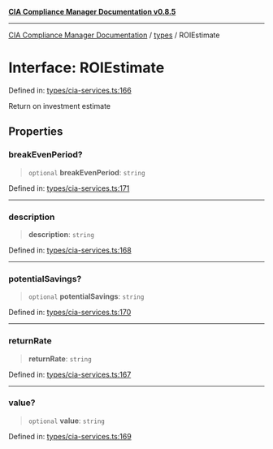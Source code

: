 [**CIA Compliance Manager Documentation v0.8.5**](../../README.md)

***

[CIA Compliance Manager Documentation](../../modules.md) / [types](../README.md) / ROIEstimate

# Interface: ROIEstimate

Defined in: [types/cia-services.ts:166](https://github.com/Hack23/cia-compliance-manager/blob/4f2006283e1cd56feb8daea1f810b2bc8c1b1d1b/src/types/cia-services.ts#L166)

Return on investment estimate

## Properties

### breakEvenPeriod?

> `optional` **breakEvenPeriod**: `string`

Defined in: [types/cia-services.ts:171](https://github.com/Hack23/cia-compliance-manager/blob/4f2006283e1cd56feb8daea1f810b2bc8c1b1d1b/src/types/cia-services.ts#L171)

***

### description

> **description**: `string`

Defined in: [types/cia-services.ts:168](https://github.com/Hack23/cia-compliance-manager/blob/4f2006283e1cd56feb8daea1f810b2bc8c1b1d1b/src/types/cia-services.ts#L168)

***

### potentialSavings?

> `optional` **potentialSavings**: `string`

Defined in: [types/cia-services.ts:170](https://github.com/Hack23/cia-compliance-manager/blob/4f2006283e1cd56feb8daea1f810b2bc8c1b1d1b/src/types/cia-services.ts#L170)

***

### returnRate

> **returnRate**: `string`

Defined in: [types/cia-services.ts:167](https://github.com/Hack23/cia-compliance-manager/blob/4f2006283e1cd56feb8daea1f810b2bc8c1b1d1b/src/types/cia-services.ts#L167)

***

### value?

> `optional` **value**: `string`

Defined in: [types/cia-services.ts:169](https://github.com/Hack23/cia-compliance-manager/blob/4f2006283e1cd56feb8daea1f810b2bc8c1b1d1b/src/types/cia-services.ts#L169)
